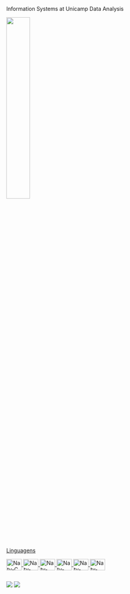 Information Systems at Unicamp
Data Analysis

<div>
  <a href="https://github.com/nstychnicki"/>
  <img width="35%" src= "https://github-readme-stats.vercel.app/api/top-langs/?username=nstychnicki&exclude_repo=Python_OOP,Project_TT001&theme=synthwave&layout=compact&langs_count=15"/> 
</div>

<div style="display: inline_block"><br>
  <p> Linguagens </p>
  <img align="center" alt="Naty-C" height="30" width="40" src="https://cdn.jsdelivr.net/gh/devicons/devicon/icons/c/c-plain.svg"/>
  <img align="center" alt="Naty-CSharp" height="30" width="40" src="https://cdn.jsdelivr.net/gh/devicons/devicon/icons/csharp/csharp-plain.svg"/>
  <img align="center" alt="Naty-HTML" height="30" width="40" src="https://cdn.jsdelivr.net/gh/devicons/devicon/icons/html5/html5-original.svg" />
  <img align="center" alt="Naty-CSS" height="30" width="40" src="https://cdn.jsdelivr.net/gh/devicons/devicon/icons/css3/css3-original.svg" />
  <img align="center" alt="Naty-Python" height="30" width="40" src="https://cdn.jsdelivr.net/gh/devicons/devicon/icons/python/python-original.svg" />
  <img align="center" alt="Naty-Java" height="30" width="40" src="https://cdn.jsdelivr.net/gh/devicons/devicon/icons/java/java-original.svg" />
          
          

 ##
<div>
 <a href="https://www.linkedin.com/in/natalystychnicki/" target="_blank"><img src="https://img.shields.io/badge/LinkedIn-0077B5?style=for-the-badge&logo=linkedin&logoColor=white" target="_blank"></a>
 <a href="mailto:stychnickinataly@gmail.com"><img src="https://img.shields.io/badge/Gmail-D14836?style=for-the-badge&logo=gmail&logoColor=white"></a>
 </div>
